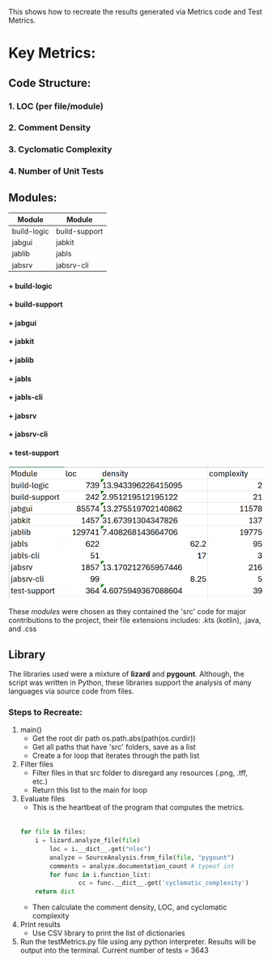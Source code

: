 This shows how to recreate the results generated via Metrics code and Test Metrics.

# Key Metrics:
## Code Structure: 
### 1. LOC (per file/module)
### 2. Comment Density 
### 3. Cyclomatic Complexity
### 4. Number of Unit Tests

## **Modules**:
|    Module    |    Module    |
| ------------- | ------------- |
| build-logic   | build-support |
| jabgui        | jabkit        |
| jablib        | jabls         |
| jabsrv       | jabsrv-cli    |

#### + build-logic
#### + build-support
#### + jabgui
#### + jabkit
#### + jablib
#### + jabls
#### + jabls-cli
#### + jabsrv
#### + jabsrv-cli
#### + test-support

![The Module Results for code metrics](metrics_1_results.png)

These *modules* were chosen as they contained the 'src' code for major contributions to the project, their file extensions includes: .kts (kotlin), .java, and .css


## Library 

The libraries used were a mixture of **lizard** and **pygount**. Although, the script was written in Python, these libraries support the analysis of many languages via source code from files. 

### Steps to Recreate: 

1. main() 
	- Get the root dir path os.path.abs(path(os.curdir))
	- Get all paths that have 'src' folders, save as a list
	- Create a for loop that iterates through the path list
2. Filter files
	- Filter files in that src folder to disregard any resources (.png, .tff, etc.)
	- Return this list to the main for loop 
3. Evaluate files 
	- This is the heartbeat of the program that computes the metrics.
	```python
 
	for file in files:
		i = lizard.analyze_file(file) 
        	loc = i.__dict__.get("nloc") 
        	analyze = SourceAnalysis.from_file(file, "pygount") 
        	comments = analyze.documentation_count # typeof int
        	for func in i.function_list:
                	cc = func.__dict__.get('cyclomatic_complexity')
		return dict
   ```
	- Then calculate the comment density, LOC, and cyclomatic complexity
4. Print results 
	- Use CSV library to print the list of dictionaries 
5. Run the testMetrics.py file using any python interpreter. Results will be output into the terminal. Current number of tests = 3643
